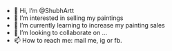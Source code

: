 - 👋 Hi, I’m @ShubhArtt
- 👀 I’m interested in selling my paintings
- 🌱 I’m currently learning to increase my painting sales
- 💞️ I’m looking to collaborate on ...
- 📫 How to reach me: mail me, ig or fb.

<!---
ShubhArtt/ShubhArtt is a ✨ special ✨ repository because its `README.md` (this file) appears on your GitHub profile.
You can click the Preview link to take a look at your changes.
--->

